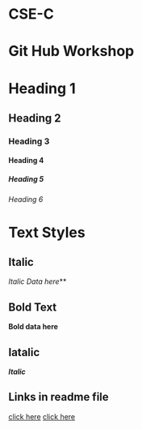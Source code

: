 # CSE-C
# Git Hub Workshop
# Heading 1
## Heading 2
### Heading 3
#### Heading 4
##### Heading 5
###### Heading 6
# Text Styles 

## Italic 
*Italic Data here***

## Bold Text
**Bold data here**

## Iatalic
***Italic***


## Links in readme file
[click here]("www.google.com")
[click here]("www.bing.com")



